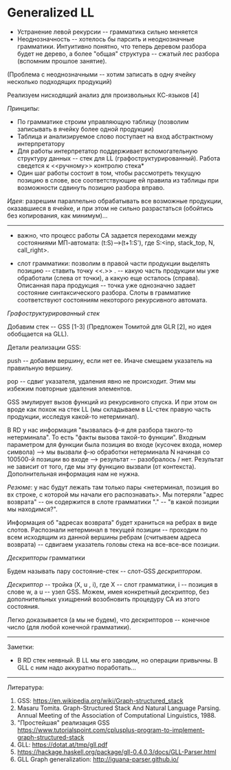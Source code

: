 # Generalized LL

 - Устранение левой рекурсии -- грамматика сильно меняется
 - Неоднозначность -- хотелось бы парсить и неоднозначные грамматики. Интуитивно понятно, что теперь деревом разбора будет не дерево, а более "общая" структура -- сжатый лес разбора (вспомним прошлое занятие). 
    
  (Проблема с неоднозначными -- хотим записать в одну ячейку несколько подходящих продукций)
    
Реализуем нисходящий анализ для произвольных КС-языков [4]

_Принципы_:

- По грамматике строим управляющую таблицу (позволим записывать в ячейку более одной продукции)
- Таблица и анализируемое слово поступает на вход абстрактному интерпретатору
- Для работы интерпретатор поддерживает вспомогательную структуру данных -- стек для LL (графоструктурированный). Работа сведется к <<ручному>> контролю стека*
- Один шаг работы состоит в том, чтобы рассмотреть текущую позицию в слове, все соответствующие ей правила из таблицы при возможности сдвинуть позицию разбора вправо.


_Идея_: разрешим параллельно обрабатывать все возможные продукции, оказавшиеся в ячейке, и при этом не сильно разрастаться (обойтись без копирования, как минимум)...

--------------------------------------------------------------------------------------------------------------------------
* важно, что процесс работы СА задается переходами между состояниями МП-автомата: (t:S)-->(t+1:S'), где S:<inp, stack_top, N, call_right>. 

* слот грамматики: позволим в правой части продукции выделять позицию -- ставить точку <<.>> . -- какую часть продукции мы уже обработали (слева от точки), а какую еще осталось (справа). Описанная пара продукция -- точка уже однозначно задает состояние синтаксического разбора. Слоты в грамматике соответствуют состояниям некоторого рекурсивного автомата.

_Графоструктурированный стек_

Добавим стек -- GSS [1-3] (Предложен Томитой для GLR [2], но идея обобщается на GLL).

Детали реализации GSS:

push -- добавим вершину, если нет ее. Иначе смещаем указатель на правильную вершину.

pop -- сдвиг указателя, удаления явно не происходит. Этим мы избежим повторные удаления элементов.

GSS эмулирует вызов функций из рекурсивного спуска. И при этом он вроде как похож на стек LL (мы складываем в LL-стек правую часть продукции, исследуя какой-то нетерминал). 

В RD у нас информация "вызвалась ф-я для разбора такого-то нетерминала". То есть "факты вызова такой-то функции".
Входным параметром для функции была позиция во входе (кусочек входа, номер символа) --> мы вызвали ф-ю обработки нетерминала N начиная со 100500-й позиции во входе --> результат -- разобралось / нет. Результат не зависит от того, где мы эту функцию вызвали (от контекста). Дополнительная информация нам не нужна. 

_Резюме_: у нас будут лежать там только пары <нетерминал, позиция во вх строке, с которой мы начали его распознавать>. Мы потеряли "адрес возврата" -- он содержится в слоте грамматики "." -- "в какой позиции мы находимся?". 

Информация об "адресах возврата" будет храниться на ребрах в виде слотов. Распознали нетерминал в текущей позиции -- проходим по всем исходящим из данной вершины ребрам (считываем адреса возврата) -- сдвигаем указатель головы стека на все-все-все позиции. 


_Дескрипторы_ грамматики

Будем называть пару состояние-стек -- слот-GSS _дескриптором_. 

_Дескриптор_ -- тройка (X, u , i), где X -- слот грамматики, i -- позиция в слове w, а u -- узел GSS. Можем, имея конкретный дескриптор, без дополнительных ухищрений возобновить процедуру СА из этого состояния.

Легко доказывается (а мы не будем), что дескрипторов -- конечное число (для любой конечной грамматики).




--------------------------------------------------------------------------------------------------------------------------
Заметки:

* В RD стек неявный. В LL мы его заводим, но операции привычны. В GLL с ним надо аккуратно поработать...

---------------------------------------------------------------------------------------------------------------------------

Литература:

1) GSS: https://en.wikipedia.org/wiki/Graph-structured_stack
2) Masaru Tomita. Graph-Structured Stack And Natural Language Parsing. Annual Meeting of the Association of Computational Linguistics, 1988.
3) "Простейшая" реализация GSS https://www.tutorialspoint.com/cplusplus-program-to-implement-graph-structured-stack
4) GLL: https://dotat.at/tmp/gll.pdf
5) https://hackage.haskell.org/package/gll-0.4.0.3/docs/GLL-Parser.html
6) GLL Graph generalization: http://iguana-parser.github.io/
